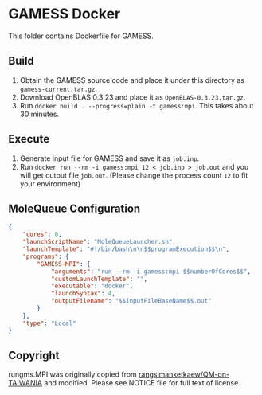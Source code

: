 # GAMESS Docker

This folder contains Dockerfile for GAMESS.

## Build

1. Obtain the GAMESS source code and place it under this directory as `gamess-current.tar.gz`.
1. Download OpenBLAS 0.3.23 and place it as `OpenBLAS-0.3.23.tar.gz`.
1. Run `docker build . --progress=plain -t gamess:mpi`. This takes about 30 minutes.

## Execute

1. Generate input file for GAMESS and save it as `job.inp`.
1. Run `docker run --rm -i gamess:mpi 12 < job.inp > job.out` and you will get output file `job.out`.
   (Please change the process count `12` to fit your environment)

## MoleQueue Configuration

```json
{
    "cores": 0,
    "launchScriptName": "MoleQueueLauncher.sh",
    "launchTemplate": "#!/bin/bash\n\n$$programExecution$$\n",
    "programs": {
        "GAMESS-MPI": {
            "arguments": "run --rm -i gamess:mpi $$numberOfCores$$",
            "customLaunchTemplate": "",
            "executable": "docker",
            "launchSyntax": 4,
            "outputFilename": "$$inputFileBaseName$$.out"
        }
    },
    "type": "Local"
}
```

## Copyright

rungms.MPI was originally copied from
[rangsimanketkaew/QM-on-TAIWANIA](https://github.com/rangsimanketkaew/QM-on-TAIWANIA)
and modified. Please see NOTICE file for full text of license.
